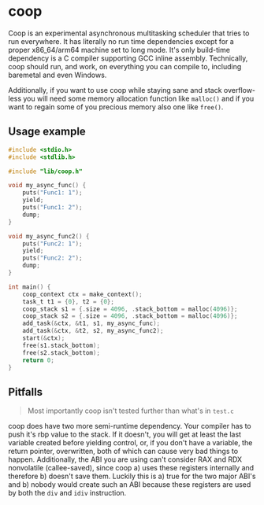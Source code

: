 # coop
Coop is an experimental asynchronous multitasking scheduler that tries to
run everywhere. It has literally no run time dependencies except for a
proper x86_64/arm64  machine set to long mode. It's only build-time
dependency is a C compiler supporting GCC inline assembly. Technically, 
coop should run, and work, on everything you can compile to, including
baremetal and even Windows.

Additionally, if you want to use coop while staying sane and stack
overflow-less you will need some memory allocation function like
`malloc()` and if you want to regain some of you precious memory
also one like `free()`.

## Usage example

```c
#include <stdio.h>
#include <stdlib.h>

#include "lib/coop.h"

void my_async_func() {
    puts("Func1: 1");
    yield;
    puts("Func1: 2");
    dump;
}

void my_async_func2() {
    puts("Func2: 1");
    yield;
    puts("Func2: 2");
    dump;
}

int main() {
    coop_context ctx = make_context();
    task_t t1 = {0}, t2 = {0};
    coop_stack s1 = {.size = 4096, .stack_bottom = malloc(4096)};
    coop_stack s2 = {.size = 4096, .stack_bottom = malloc(4096)};
    add_task(&ctx, &t1, s1, my_async_func);
    add_task(&ctx, &t2, s2, my_async_func2);
    start(&ctx);
    free(s1.stack_bottom);
    free(s2.stack_bottom);
    return 0;
}
```

## Pitfalls
> Most importantly coop isn't tested further than what's in `test.c`

coop does have two more semi-runtime dependency. Your compiler has to push
it's rbp value to the stack. If it doesn't, you will get at least the last
variable created before yielding control, or, if you don't have a variable,
the return pointer, overwritten, both of which can cause very bad things to
happen.
Additionally, the ABI you are using can't consider RAX and RDX nonvolatile
(callee-saved), since coop a) uses these registers internally and therefore
b) doesn't  save them. Luckily this is a) true for the two major ABI's and
b) nobody  would create such an ABI because these registers are used by 
both the `div` and `idiv` instruction.